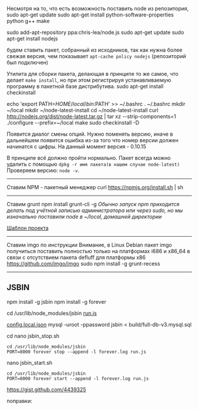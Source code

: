 Несмотря на то, что есть возможность поставить node из репозитория, 
sudo apt-get update
sudo apt-get install python-software-properties python g++ make

sudo add-apt-repository ppa:chris-lea/node.js
sudo apt-get update
sudo apt-get install nodejs

будем ставить пакет, собранный из исходников, так как нужна более свежая версия, чем показывает `apt-cache policy nodejs` (репозиторий был подключен)

Утилита для сборки пакета, делающая в принципе то же самое, что делает `make install`, но при этом регистрируя устанавливаемую программу в пакетной базе дистрибутива.
sudo apt-get install checkinstall

echo 'export PATH=$HOME/local/bin:$PATH' >> ~/.bashrc
. ~/.bashrc
mkdir ~/local
mkdir ~/node-latest-install
cd ~/node-latest-install
curl http://nodejs.org/dist/node-latest.tar.gz | tar xz --strip-components=1
./configure --prefix=~/local
make
sudo checkinstall -D

Появится диалог смены опций. Нужно поменять версию, иначе в дальнейшем появится ошибка из-за того что номер версии должен начинатся с цифры. На данный момент версия - 0.10.15

В принципе всё должно пройти нормально. Пакет всегда можно удалить с помощью `dpkg -r имя пакета(в нашем случае node-latest)`
Проверяем версию: `node -v`.

----------

Ставим NPM - пакетный менеджер
curl https://npmjs.org/install.sh | sh

----------

Ставим grunt
npm install grunt-cli -g
_Обычно запуск npm приходится делать под учётной записью администратора или через sudo, но мы изначально поставили node в ~/local, домашней директории_

[Шаблон проекта](http://nano.sapegin.ru/all/grunt-0-4)

----------

Ставим imgo по инструкции
Внимание, в Linux Debian пакет imgo получиться поставить полностью только на платформах i686 и x86_64 в связи с отсутствием пакета defluff для платформы x86
https://github.com/imgo/imgo
sudo npm install -g grunt-recess

----------

## JSBIN

npm install -g jsbin
npm install -g forever

cd /usr/lib/node_modules/jsbin
[run.js](https://gist.github.com/asakasinsky/6146565)

[config.local.json](https://gist.github.com/asakasinsky/6146569)
mysql -uroot -ppassword jsbin < build/full-db-v3.mysql.sql


cd
nano jsbin_stop.sh
```
cd /usr/lib/node_modules/jsbin
PORT=8000 forever stop --append -l forever.log run.js
```

nano jsbin_start.sh
```
cd /usr/lib/node_modules/jsbin
PORT=8000 forever start --append -l forever.log run.js
```



https://gist.github.com/4439325

поправки:

